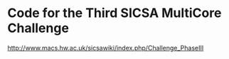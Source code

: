 Code for the Third SICSA MultiCore Challenge
============================================

http://www.macs.hw.ac.uk/sicsawiki/index.php/Challenge_PhaseIII

